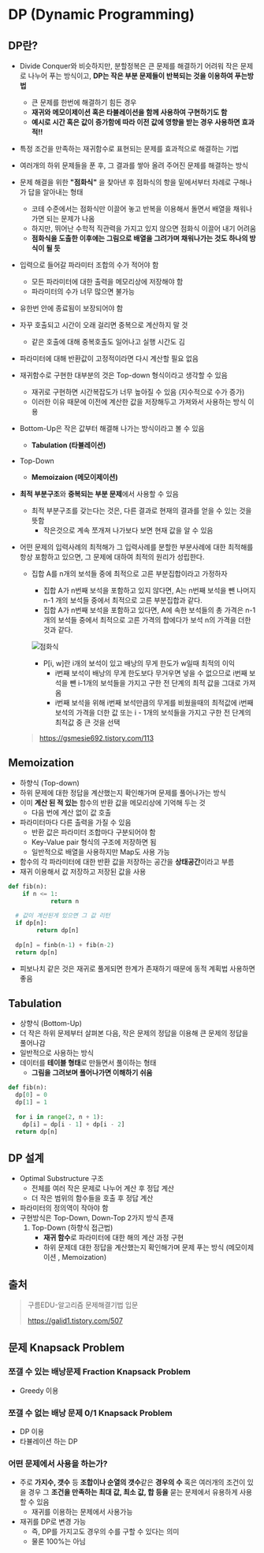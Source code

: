 # DP (Dynamic Programming)



## DP란?

- Divide Conquer와 비슷하지만, 분할정복은 큰 문제를 해결하기 어려워 작은 문제로 나누어 푸는 방식이고, **DP는 작은 부분 문제들이 반복되는 것을 이용하여 푸는방법**

  - 큰 문제를 한번에 해결하기 힘든 경우
  - **재귀와 메모이제이션 혹은 타뷸레이션을 함께 사용하여 구현하기도 함**
  - **예시로 시간 혹은 값이 증가함에 따라 이전 값에 영향을 받는 경우 사용하면 효과적!!**

- 특정 조건을 만족하는 재귀함수로 표현되는 문제를 효과적으로 해결하는 기법

- 여러개의 하위 문제들을 푼 후, 그 결과를 쌓아 올려 주어진 문제를 해결하는 방식

- 문제 해결을 위한 **"점화식"** 을 찾아낸 후 점화식의 항을 밑에서부터 차례로 구해나가 답을 알아내는 형태
  - 코테 수준에서는 점화식만 이끌어 놓고 반복을 이용해서 돌면서 배열을 채워나가면 되는 문제가 나옴
  - 하지만, 뛰어난 수학적 직관력을 가지고 있지 않으면 점화식 이끌어 내기 어려움
  - **점화식을 도출한 이후에는 그림으로 배열을 그려가며 채워나가는 것도 하나의 방식이 될 듯**
  
- 입력으로 들어갈 파라미터 조합의 수가 적어야 함
  - 모든 파라미터에 대한 출력을 메모리상에 저장해야 함
  - 파라미터의 수가 너무 많으면 불가능
  
- 유한번 안에 종료됨이 보장되어야 함

- 자꾸 호출되고 시간이 오래 걸리면 중복으로 계산하지 말 것
  
  - 같은 호출에 대해 중복호출도 일어나고 실행 시간도 김
  
- 파라미터에 대해 반환값이 고정적이라면 다시 계산할 필요 없음

- 재귀함수로 구현한 대부분의 것은 Top-down 형식이라고 생각할 수 있음
  - 재귀로 구현하면 시간복잡도가 너무 높아질 수 있음 (지수적으로 수가 증가)
  - 이러한 이유 때문에 이전에 계산한 값을 저장해두고 가져와서 사용하는 방식 이용
  
- Bottom-Up은 작은 값부터 해결해 나가는 방식이라고 볼 수 있음

  - **Tabulation (타뷸레이션)**

- Top-Down

  - **Memoizaion (메모이제이션)**

- **최적 부분구조**와 **중복되는 부분 문제**에서 사용할 수 있음
  
  - 최적 부분구조를 갖는다는 것은, 다른 결과로 현재의 결과를 얻을 수 있는 것을 뜻함
    - 작은것으로 계속 쪼개져 나가보다 보면 현재 값을 알 수 있음
  
- 어떤 문제의 입력사례의 최적해가 그 입력사례를 분할한 부분사례에 대한 최적해를 항상 포함하고 있으면, 그 문제에 대하여 최적의 원리가 성립한다.

  - 집합 A를 n개의 보석들 중에 최적으로 고른 부분집합이라고 가정하자

    - 집합 A가 n번째 보석을 포함하고 있지 않다면, A는 n번째 보석을 뺀 나머지 n-1 개의 보석들 중에서 최적으로 고른 부분집합과 같다.
    - 집합 A가 n번째 보석을 포함하고 있다면, A에 속한 보석들의 총 가격은 n-1개의 보석들 중에서 최적으로 고른 가격의 합에다가 보석 n의 가격을 더한것과 같다.

    ![점화식](https://img1.daumcdn.net/thumb/R1280x0/?scode=mtistory2&fname=https%3A%2F%2Fblog.kakaocdn.net%2Fdn%2Fmu4jC%2Fbtqvpjvm4kE%2FGrSkkh7biC6auBoVx0tscK%2Fimg.png)

    - P[i, w]란 i개의 보석이 있고 배낭의 무게 한도가 w일때 최적의 이익
      - i번째 보석이 배낭의 무게 한도보다 무거우면 넣을 수 없으므로 i번째 보석을 뺀 i-1개의 보석들을 가지고 구한 전 단계의 최적 값을 그대로 가져옴
      - i번째 보석을 위해 i번째 보석만큼의 무게를 비웠을때의 최적값에 i번째 보석의 가격을 더한 값 또는 i - 1개의 보석들을 가지고 구한 전 단계의 최적값 중 큰 것을 선택

  > https://gsmesie692.tistory.com/113


## Memoization 

- 하향식 (Top-down)
- 하위 문제에 대한 정답을 계산했는지 확인해가며 문제를 풀어나가는 방식
- 이미 **계산 된 적 있는** 함수의 반환 값을 메모리상에 기억해 두는 것
  - 다음 번에 계산 없이 값 호출
- 파라미터마다 다른 출력을 가질 수 있음
  - 반환 값은 파라미터 조합마다 구분되어야 함
  - Key-Value pair 형식의 구조에 저장하면 됨
  - 일반적으로 배열을 사용하지만 Map도 사용 가능
- 함수의 각 파라미터에 대한 반환 값을 저장하는 공간을 **상태공간**이라고 부름
- 재귀 이용해서 값 저장하고 저장된 값을 사용

```python
def fib(n):
	if n <= 1:
			return n
  
  # 값이 계산된게 있으면 그 값 리턴
  if dp[n]:
  		return dp[n]
  		
  dp[n] = finb(n-1) + fib(n-2)
  return dp[n]
```

- 피보나치 같은 것은 재귀로 풀게되면 한계가 존재하기 때문에 동적 계획법 사용하면 좋음



## Tabulation

- 상향식 (Bottom-Up)
- 더 작은 하위 문제부터 살펴본 다음, 작은 문제의 정답을 이용해 큰 문제의 정답을 풀어나감
- 일반적으로 사용하는 방식
- 데이터를 **테이블 형태**로 만들면서 풀이하는 형태
  - **그림을 그려보며 풀어나가면 이해하기 쉬움**

```python
def fib(n):
  dp[0] = 0
  dp[1] = 1
  
  for i in range(2, n + 1):
    dp[i] = dp[i - 1] + dp[i - 2]
  return dp[n]
```





## DP 설계

- Optimal Substructure 구조
  - 전체를 여러 작은 문제로 나누어 계산 후 정답 계산
  - 더 작은 범위의 함수들을 호출 후 정답 계산
- 파라미터의 정의역이 작아야 함
- 구현방식은 Top-Down, Down-Top 2가지 방식 존재
  1. Top-Down (하향식 접근법)
     - **재귀 함수**로 파라미터에 대한 해의 계산 과정 구현
     - 하위 문제데 대한 정답을 계산했는지 확인해가며 문제 푸는 방식 (메모이제이션 , Memoization)

## 출처

> 구름EDU-알고리즘 문제해결기법 입문
>
> https://galid1.tistory.com/507



##  문제 Knapsack Problem

### 쪼갤 수 있는 배낭문제 Fraction Knapsack Problem

- Greedy 이용

### 쪼갤 수 없는 배낭 문제 0/1 Knapsack Problem

- DP 이용
- 타뷸레이션 하는 DP



### 어떤 문제에서 사용을 하는가?

- 주로 **가지수, 갯수** 등 **조합이나 순열의 갯수**같은 **경우의 수** 혹은 여러개의 조건이 있을 경우 그 **조건을 만족하는 최대 값, 최소 값, 합 등을** 묻는 문제에서 유용하게 사용할 수 있음
  - 재귀를 이용하는 문제에서 사용가능
- 재귀를 DP로 변경 가능
  - 즉, DP를 가지고도 경우의 수를 구할 수 있다는 의미
  - 물론 100%는 아님